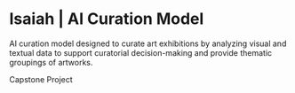 # Isaiah | AI Curation Model

AI curation model designed to curate art exhibitions by analyzing visual and textual data to support curatorial decision-making and provide thematic groupings of artworks.

Capstone Project
